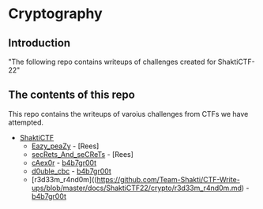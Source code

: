 # Cryptography

## Introduction

"The following repo contains writeups of challenges created for ShaktiCTF-22"

## The contents of this repo 

This repo contains the writeups of varoius challenges from CTFs we have attempted.

- [ShaktiCTF](https://ctftime.org/event/1812/)
    - [Eazy_peaZy](https://github.com/Team-Shakti/CTF-Write-ups/blob/master/docs/ShaktiCTF22/crypto/Eazy_peaZy.md) - [Rees]
    - [secRets_And_seCReTs](https://github.com/Team-Shakti/CTF-Write-ups/blob/master/docs/ShaktiCTF22/crypto/secRetS.md) - [Rees]
    - [cAex0r](https://github.com/Team-Shakti/CTF-Write-ups/blob/master/docs/ShaktiCTF22/crypto/cAex0r.md) - [b4b7gr00t](https://twitter.com/Paavani21)
    - [d0uble_cbc](https://github.com/Team-Shakti/CTF-Write-ups/blob/master/docs/ShaktiCTF22/crypto/d0uble_cbc.md) - [b4b7gr00t](https://twitter.com/Paavani21)
    - [r3d33m_r4nd0m]((https://github.com/Team-Shakti/CTF-Write-ups/blob/master/docs/ShaktiCTF22/crypto/r3d33m_r4nd0m.md) - [b4b7gr00t](https://twitter.com/Paavani21)

